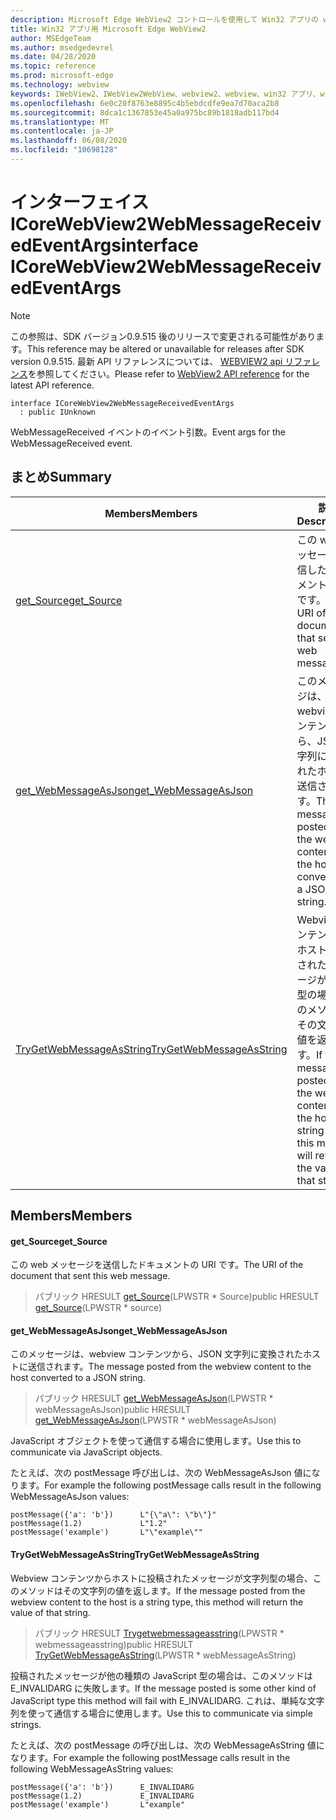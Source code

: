 ```yaml
---
description: Microsoft Edge WebView2 コントロールを使用して Win32 アプリの web コンテンツをホストする
title: Win32 アプリ用 Microsoft Edge WebView2
author: MSEdgeTeam
ms.author: msedgedevrel
ms.date: 04/28/2020
ms.topic: reference
ms.prod: microsoft-edge
ms.technology: webview
keywords: IWebView2、IWebView2WebView、webview2、webview、win32 アプリ、win32、edge、ICoreWebView2、ICoreWebView2Controller、browser control、edge html
ms.openlocfilehash: 6e0c20f8763e8895c4b5ebdcdfe9ea7d70aca2b8
ms.sourcegitcommit: 8dca1c1367853e45a0a975bc89b1818adb117bd4
ms.translationtype: MT
ms.contentlocale: ja-JP
ms.lasthandoff: 06/08/2020
ms.locfileid: "10698128"
---
```

# <span data-ttu-id="97255-104">インターフェイス ICoreWebView2WebMessageReceivedEventArgs</span><span class="sxs-lookup"><span data-stu-id="97255-104">interface ICoreWebView2WebMessageReceivedEventArgs</span></span> 

> [!NOTE]
> <span data-ttu-id="97255-105">この参照は、SDK バージョン0.9.515 後のリリースで変更される可能性があります。</span><span class="sxs-lookup"><span data-stu-id="97255-105">This reference may be altered or unavailable for releases after SDK version 0.9.515.</span></span> <span data-ttu-id="97255-106">最新 API リファレンスについては、 [WEBVIEW2 api リファレンス](../../../webview2-api-reference.md)を参照してください。</span><span class="sxs-lookup"><span data-stu-id="97255-106">Please refer to [WebView2 API reference](../../../webview2-api-reference.md) for the latest API reference.</span></span>

```
interface ICoreWebView2WebMessageReceivedEventArgs
  : public IUnknown
```

<span data-ttu-id="97255-107">WebMessageReceived イベントのイベント引数。</span><span class="sxs-lookup"><span data-stu-id="97255-107">Event args for the WebMessageReceived event.</span></span>

## <span data-ttu-id="97255-108">まとめ</span><span class="sxs-lookup"><span data-stu-id="97255-108">Summary</span></span>

 <span data-ttu-id="97255-109">Members</span><span class="sxs-lookup"><span data-stu-id="97255-109">Members</span></span>                        | <span data-ttu-id="97255-110">説明</span><span class="sxs-lookup"><span data-stu-id="97255-110">Descriptions</span></span>
--------------------------------|---------------------------------------------
[<span data-ttu-id="97255-111">get_Source</span><span class="sxs-lookup"><span data-stu-id="97255-111">get_Source</span></span>](#get_source) | <span data-ttu-id="97255-112">この web メッセージを送信したドキュメントの URI です。</span><span class="sxs-lookup"><span data-stu-id="97255-112">The URI of the document that sent this web message.</span></span>
[<span data-ttu-id="97255-113">get_WebMessageAsJson</span><span class="sxs-lookup"><span data-stu-id="97255-113">get_WebMessageAsJson</span></span>](#get_webmessageasjson) | <span data-ttu-id="97255-114">このメッセージは、webview コンテンツから、JSON 文字列に変換されたホストに送信されます。</span><span class="sxs-lookup"><span data-stu-id="97255-114">The message posted from the webview content to the host converted to a JSON string.</span></span>
[<span data-ttu-id="97255-115">TryGetWebMessageAsString</span><span class="sxs-lookup"><span data-stu-id="97255-115">TryGetWebMessageAsString</span></span>](#trygetwebmessageasstring) | <span data-ttu-id="97255-116">Webview コンテンツからホストに投稿されたメッセージが文字列型の場合、このメソッドはその文字列の値を返します。</span><span class="sxs-lookup"><span data-stu-id="97255-116">If the message posted from the webview content to the host is a string type, this method will return the value of that string.</span></span>

## <span data-ttu-id="97255-117">Members</span><span class="sxs-lookup"><span data-stu-id="97255-117">Members</span></span>

#### <span data-ttu-id="97255-118">get_Source</span><span class="sxs-lookup"><span data-stu-id="97255-118">get_Source</span></span> 

<span data-ttu-id="97255-119">この web メッセージを送信したドキュメントの URI です。</span><span class="sxs-lookup"><span data-stu-id="97255-119">The URI of the document that sent this web message.</span></span>

> <span data-ttu-id="97255-120">パブリック HRESULT [get_Source](#get_source)(LPWSTR \* Source)</span><span class="sxs-lookup"><span data-stu-id="97255-120">public HRESULT [get_Source](#get_source)(LPWSTR \* source)</span></span>

#### <span data-ttu-id="97255-121">get_WebMessageAsJson</span><span class="sxs-lookup"><span data-stu-id="97255-121">get_WebMessageAsJson</span></span> 

<span data-ttu-id="97255-122">このメッセージは、webview コンテンツから、JSON 文字列に変換されたホストに送信されます。</span><span class="sxs-lookup"><span data-stu-id="97255-122">The message posted from the webview content to the host converted to a JSON string.</span></span>

> <span data-ttu-id="97255-123">パブリック HRESULT [get_WebMessageAsJson](#get_webmessageasjson)(LPWSTR \* webMessageAsJson)</span><span class="sxs-lookup"><span data-stu-id="97255-123">public HRESULT [get_WebMessageAsJson](#get_webmessageasjson)(LPWSTR \* webMessageAsJson)</span></span>

<span data-ttu-id="97255-124">JavaScript オブジェクトを使って通信する場合に使用します。</span><span class="sxs-lookup"><span data-stu-id="97255-124">Use this to communicate via JavaScript objects.</span></span>

<span data-ttu-id="97255-125">たとえば、次の postMessage 呼び出しは、次の WebMessageAsJson 値になります。</span><span class="sxs-lookup"><span data-stu-id="97255-125">For example the following postMessage calls result in the following WebMessageAsJson values:</span></span>

```
postMessage({'a': 'b'})      L"{\"a\": \"b\"}"
postMessage(1.2)             L"1.2"
postMessage('example')       L"\"example\""
```

#### <span data-ttu-id="97255-126">TryGetWebMessageAsString</span><span class="sxs-lookup"><span data-stu-id="97255-126">TryGetWebMessageAsString</span></span> 

<span data-ttu-id="97255-127">Webview コンテンツからホストに投稿されたメッセージが文字列型の場合、このメソッドはその文字列の値を返します。</span><span class="sxs-lookup"><span data-stu-id="97255-127">If the message posted from the webview content to the host is a string type, this method will return the value of that string.</span></span>

> <span data-ttu-id="97255-128">パブリック HRESULT [Trygetwebmessageasstring](#trygetwebmessageasstring)(LPWSTR \* webmessageasstring)</span><span class="sxs-lookup"><span data-stu-id="97255-128">public HRESULT [TryGetWebMessageAsString](#trygetwebmessageasstring)(LPWSTR \* webMessageAsString)</span></span>

<span data-ttu-id="97255-129">投稿されたメッセージが他の種類の JavaScript 型の場合は、このメソッドは E_INVALIDARG に失敗します。</span><span class="sxs-lookup"><span data-stu-id="97255-129">If the message posted is some other kind of JavaScript type this method will fail with E_INVALIDARG.</span></span> <span data-ttu-id="97255-130">これは、単純な文字列を使って通信する場合に使用します。</span><span class="sxs-lookup"><span data-stu-id="97255-130">Use this to communicate via simple strings.</span></span>

<span data-ttu-id="97255-131">たとえば、次の postMessage の呼び出しは、次の WebMessageAsString 値になります。</span><span class="sxs-lookup"><span data-stu-id="97255-131">For example the following postMessage calls result in the following WebMessageAsString values:</span></span>

```
postMessage({'a': 'b'})      E_INVALIDARG
postMessage(1.2)             E_INVALIDARG
postMessage('example')       L"example"
```

